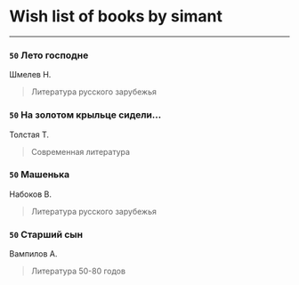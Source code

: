 # Wish list of books by simant
---

### `50` Лето господне
Шмелев Н.
> Литература русского зарубежья

### `50` На золотом крыльце сидели...
Толстая Т.
> Современная литература

### `50` Машенька
Набоков В.
> Литература русского зарубежья

### `50` Старший сын
Вампилов А.
> Литература 50-80 годов

